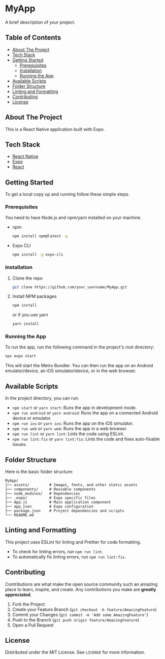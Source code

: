 # MyApp

A brief description of your project.

## Table of Contents

- [About The Project](#about-the-project)
- [Tech Stack](#tech-stack)
- [Getting Started](#getting-started)
  - [Prerequisites](#prerequisites)
  - [Installation](#installation)
  - [Running the App](#running-the-app)
- [Available Scripts](#available-scripts)
- [Folder Structure](#folder-structure)
- [Linting and Formatting](#linting-and-formatting)
- [Contributing](#contributing)
- [License](#license)

## About The Project

This is a React Native application built with Expo.

## Tech Stack

- [React Native](https://reactnative.dev/)
- [Expo](https://expo.dev/)
- [React](https://reactjs.org/)

## Getting Started

To get a local copy up and running follow these simple steps.

### Prerequisites

You need to have Node.js and npm/yarn installed on your machine.

- npm
  ```sh
  npm install npm@latest -g
  ```
- Expo CLI
  ```sh
  npm install -g expo-cli
  ```

### Installation

1. Clone the repo
   ```sh
   git clone https://github.com/your_username/MyApp.git
   ```
2. Install NPM packages
   ```sh
   npm install
   ```
   or if you use yarn
   ```sh
   yarn install
   ```

### Running the App

To run the app, run the following command in the project's root directory:

```sh
npx expo start
```

This will start the Metro Bundler. You can then run the app on an Android emulator/device, an iOS simulator/device, or in the web browser.

## Available Scripts

In the project directory, you can run:

- `npm start` or `yarn start`: Runs the app in development mode.
- `npm run android` or `yarn android`: Runs the app on a connected Android device or emulator.
- `npm run ios` or `yarn ios`: Runs the app on the iOS simulator.
- `npm run web` or `yarn web`: Runs the app in a web browser.
- `npm run lint` or `yarn lint`: Lints the code using ESLint.
- `npm run lint:fix` or `yarn lint:fix`: Lints the code and fixes auto-fixable issues.

## Folder Structure

Here is the basic folder structure:

```
MyApp/
├── assets/         # Images, fonts, and other static assets
├── components/     # Reusable components
├── node_modules/   # Dependencies
├── .expo/          # Expo specific files
├── App.js          # Main application component
├── app.json        # Expo configuration
├── package.json    # Project dependencies and scripts
└── README.md
```

## Linting and Formatting

This project uses ESLint for linting and Prettier for code formatting.

- To check for linting errors, run `npm run lint`.
- To automatically fix linting errors, run `npm run lint:fix`.

## Contributing

Contributions are what make the open source community such an amazing place to learn, inspire, and create. Any contributions you make are **greatly appreciated**.

1. Fork the Project
2. Create your Feature Branch (`git checkout -b feature/AmazingFeature`)
3. Commit your Changes (`git commit -m 'Add some AmazingFeature'`)
4. Push to the Branch (`git push origin feature/AmazingFeature`)
5. Open a Pull Request

## License

Distributed under the MIT License. See `LICENSE` for more information.


